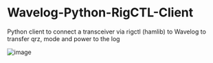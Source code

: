 # Wavelog-Python-RigCTL-Client
Python client to connect a transceiver via rigctl (hamlib) to Wavelog to transfer qrz, mode and power to the log

![image](https://github.com/user-attachments/assets/cd388ba6-962f-43c5-bb00-589420ea50f1)
